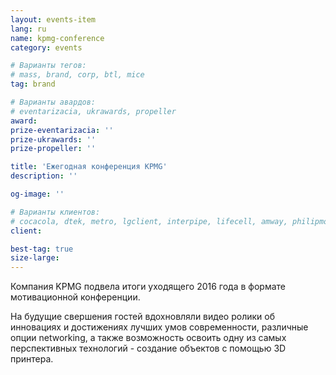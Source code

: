 ```yaml
---
layout: events-item
lang: ru
name: kpmg-conference
category: events

# Варианты тегов:
# mass, brand, corp, btl, mice
tag: brand 

# Варианты авардов:
# eventarizacia, ukrawards, propeller
award: 
prize-eventarizacia: ''
prize-ukrawards: ''
prize-propeller: ''

title: 'Ежегодная конференция KPMG'
description: ''

og-image: ''

# Варианты клиентов:
# cocacola, dtek, metro, lgclient, interpipe, lifecell, amway, philipmorris, olymp, maristela, udp, top, zefir, unicef, wog, sebbank, niko, nemiroff, maxim, velykakyshenia, marieclaire, chervonenkoracing, burn, altis, mts, prime, seppala, lifeclient, pekingduck,
client: 

best-tag: true
size-large: 
---
```


Компания KPMG подвела итоги уходящего 2016 года в формате мотивационной конференции.

На будущие свершения гостей вдохновляли видео ролики об инновациях и достижениях лучших умов современности, различные опции networking, а также возможность освоить одну из самых перспективных технологий - создание объектов с помощью 3D принтера.
